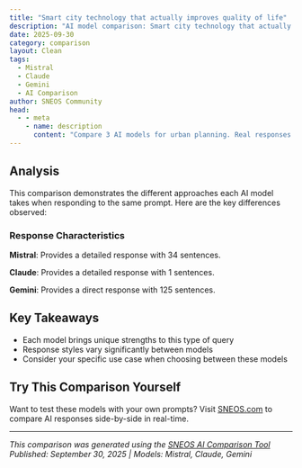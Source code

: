 ```yaml
---
title: "Smart city technology that actually improves quality of life"
description: "AI model comparison: Smart city technology that actually improves quality of life..."
date: 2025-09-30
category: comparison
layout: Clean
tags:
  - Mistral
  - Claude
  - Gemini
  - AI Comparison
author: SNEOS Community
head:
  - - meta
    - name: description
      content: "Compare 3 AI models for urban planning. Real responses from Mistral, Claude, Gemini with detailed analysis."
---
```


<ChatComparison
  title="Smart city technology that actually improves quality of life"
  prompt="Smart city technology that actually improves quality of life"
  :responses='{"Mistral": "Smart city technologies can indeed improve the quality of life for residents in numerous ways. Here are some key areas where these technologies have shown promising results:\n\n1. **Transportation and Mobility**:\n - **Smart Traffic Management**: Real-time traffic monitoring and adaptive traffic signals can reduce congestion and travel times.\n - **Public Transportation**: Smart transit systems with real-time tracking, digital scheduling, and mobile ticketing make public transportation more convenient and efficient.\n - **Bike and Scooter Sharing**: App-based sharing programs encourage active mobility and reduce carbon emissions.\n\n2. **Environmental Quality**:\n - **Air and Water Quality Monitoring**: Sensors can track pollution levels in real-time, enabling quicker responses to environmental issues.\n - **Waste Management**: Smart waste bins with sensors can optimize collection routes and reduce overflow.\n - **Green Spaces**: Technology can help monitor and maintain urban green spaces, improving overall well-being.\n\n3. **Public Safety**:\n - **Smart Lighting**: Energy-efficient LED lights with sensors can improve visibility and safety while reducing energy consumption.\n - **Emergency Response**: Integrated emergency response systems can expedite the dispatch of first responders.\n - **Crime Prevention**: Smart surveillance systems and data analytics can help in predicting and preventing crime.\n\n4. **Healthcare**:\n - **Telemedicine**: Remote healthcare services can improve accessibility and reduce the strain on hospitals.\n - **Health Monitoring**: Wearable devices and smart home sensors can monitor health metrics and alert healthcare providers to potential issues.\n - **Public Health Alerts**: Real-time data can help in tracking and managing public health crises, such as pandemics.\n\n5. **Energy Efficiency**:\n - **Smart Grids**: Advanced energy management systems can optimize energy distribution and reduce outages.\n - **Renewable Energy Integration**: Smart technologies can facilitate the integration of renewable energy sources into the grid.\n - **Energy-Efficient Buildings**: Smart building management systems can reduce energy consumption and costs.\n\n6. **Citizen Engagement**:\n - **E-Government Services**: Digital platforms for government services can improve accessibility and efficiency.\n - **Community Feedback**: Apps and online portals can collect citizen feedback and suggestions, fostering a more responsive government.\n - **Public Information**: Digital kiosks and mobile apps can provide real-time information on city services, events, and alerts.\n\n7. **Economic Development**:\n - **Smart Workspaces**: Co-working spaces and smart offices can foster innovation and entrepreneurship.\n - **Digital Infrastructure**: High-speed internet and 5G networks can support economic growth and innovation.\n - **Tourism**: Smart tourism apps and digital guides can enhance the visitor experience and boost local economies.\n\n8. **Water Management**:\n - **Smart Water Meters**: Real-time monitoring can detect leaks and optimize water usage.\n - **Flood Management**: Sensors and predictive analytics can help in early detection and management of flood risks.\n - **Water Quality**: Continuous monitoring can ensure safe drinking water and timely interventions.\n\nBy integrating these technologies, smart cities can create a more livable, sustainable, and efficient urban environment, ultimately improving the quality of life for their residents.", "Claude": "Here are some smart city technologies that demonstrably improve daily life:\n\n## Transportation \u0026 Mobility\n- **Adaptive traffic signals** that respond to real-time traffic flow, reducing commute times by 10-25%\n- **Integrated public transit apps** providing real-time arrivals, route optimization, and unified payment\n- **Smart parking systems** that guide drivers to available spots, reducing circling time and emissions\n- **Bike/scooter sharing networks** with GPS tracking and strategic placement\n\n## Environmental Quality\n- **Air quality monitoring networks** with public dashboards and health alerts\n- **Smart waste management** using fill-level sensors to optimize collection routes\n- **Intelligent water systems** that detect leaks quickly and monitor quality\n- **Urban tree sensors** that optimize watering and track environmental benefits\n\n## Safety \u0026 Emergency Response\n- **Predictive emergency services** that pre-position resources during high-risk periods\n- **Flood warning systems** with real-time alerts to residents\n- **Smart street lighting** that adjusts brightness and reports outages automatically\n- **Community alert systems** for weather, emergencies, and local issues\n\n## Citizen Services\n- **Digital permitting platforms** that streamline business licenses and construction permits\n- **311 apps** that make reporting problems easier and track resolution\n- **Open data portals** letting residents access city information and hold officials accountable\n\nThe key is focusing on practical problems residents actually face rather than flashy tech for its own sake.", "Gemini": "Okay, let\u0027s break down smart city technology that demonstrably improves quality of life. We need to move beyond the hype and focus on tangible benefits. I\u0027ll categorize them for clarity.\n\n**I. Improved Mobility \u0026 Accessibility:**\n\n* **A. Adaptive Traffic Management Systems:**\n * **How it works:** Uses sensors (cameras, radar, in-road sensors) and AI to dynamically adjust traffic signal timing based on real-time traffic flow.\n * **Quality of Life Improvements:**\n * **Reduced Congestion:** Less time spent stuck in traffic, leading to less stress and wasted fuel.\n * **Improved Air Quality:** Less idling reduces emissions.\n * **Faster Emergency Response Times:** Systems can prioritize routes for ambulances, fire trucks, and police.\n * **Examples:** Pittsburgh\u0027s SURTRAC system, implementations in Barcelona, Singapore.\n\n* **B. Smart Parking Systems:**\n * **How it works:** Sensors in parking spaces (or using cameras) provide real-time information on parking availability via mobile apps or displays.\n * **Quality of Life Improvements:**\n * **Reduced Frustration:** Drivers spend less time circling, looking for parking.\n * **Reduced Congestion:** Less cruising contributes to less traffic.\n * **Increased Economic Activity:** Easier parking encourages people to visit local businesses.\n * **Examples:** SFpark in San Francisco, ParkMobile integration in various cities.\n\n* **C. Connected Public Transportation:**\n * **How it works:** Real-time tracking of buses, trains, and trams, displayed on apps and screens at stops. Predictive analytics for delays. Integrated payment systems.\n * **Quality of Life Improvements:**\n * **Reduced Waiting Times:** Passengers can see exactly when their ride will arrive.\n * **Improved Reliability:** Data-driven scheduling and maintenance can reduce breakdowns.\n * **Increased Public Transit Usage:** More convenient and predictable transit encourages people to use it.\n * **Examples:** Citymapper app (London, NYC, etc.), TfL (Transport for London) open data platform.\n\n* **D. Autonomous Vehicles (AVs) (Future, but Promising):**\n * **How it works:** Self-driving cars, buses, and shuttles.\n * **Quality of Life Improvements (Potential):**\n * **Increased Accessibility for Elderly and Disabled:** Provides mobility for those who cannot drive.\n * **Reduced Accidents:** Potentially safer than human drivers (once technology is mature).\n * **More Efficient Use of Road Space:** Optimized routing and spacing could reduce congestion.\n * **Increased Productivity:** Commuting time could be used for work or leisure.\n * **Challenges:** Safety concerns, regulatory hurdles, job displacement.\n\n* **E. E-bikes/Scooters Sharing Programs:**\n * **How it works:** Dockless or docked electric bikes and scooters available for short-term rental via mobile apps.\n * **Quality of Life Improvements:**\n * **First/Last Mile Connectivity:** Bridges the gap between public transit stops and final destinations.\n * **Reduced Congestion and Emissions:** Offers a sustainable alternative to cars for short trips.\n * **Improved Fitness:** Encourages physical activity.\n\n**II. Enhanced Environmental Sustainability:**\n\n* **A. Smart Waste Management:**\n * **How it works:** Sensors in trash bins monitor fill levels and optimize collection routes.\n * **Quality of Life Improvements:**\n * **Reduced Overflowing Bins:** Less unsightly and smelly waste in public spaces.\n * **Lower Collection Costs:** Optimized routes save fuel and labor.\n * **Reduced Greenhouse Gas Emissions:** Fewer collection trucks on the road.\n * **Examples:** Bigbelly smart bins, implementations in Seoul and Barcelona.\n\n* **B. Smart Water Management:**\n * **How it works:** Sensors monitor water pressure, flow, and quality. Leak detection systems. Smart irrigation systems.\n * **Quality of Life Improvements:**\n * **Reduced Water Waste:** Early leak detection prevents water loss.\n * **Improved Water Quality:** Real-time monitoring allows for rapid response to contamination.\n * **Lower Water Bills:** Efficient water use saves residents money.\n * **Examples:** Mueller Water Products\u0027 Echologics, smart irrigation systems from Rachio.\n\n* **C. Air Quality Monitoring Systems:**\n * **How it works:** Networks of sensors measure air pollutants in real-time. Data is displayed on maps and apps.\n * **Quality of Life Improvements:**\n * **Increased Awareness:** Residents can make informed decisions about outdoor activities based on air quality.\n * **Targeted Interventions:** Data helps authorities identify pollution hotspots and implement mitigation strategies.\n * **Improved Public Health:** Reduced exposure to air pollutants leads to better respiratory health.\n * **Examples:** PurpleAir sensors, BreezoMeter air quality data.\n\n* **D. Smart Grids and Renewable Energy Integration:**\n * **How it works:** Advanced metering infrastructure (AMI), distributed energy resources (DERs) like solar panels, and energy storage systems, all managed by a sophisticated grid control system.\n * **Quality of Life Improvements:**\n * **More Reliable Power:** Reduces outages and improves grid stability.\n * **Lower Energy Costs:** Optimized energy use and integration of cheaper renewable energy.\n * **Reduced Carbon Footprint:** Promotes cleaner energy sources.\n * **Examples:** Austin Energy smart grid project, microgrids in various cities.\n\n**III. Safer and More Secure Communities:**\n\n* **A. Smart Lighting:**\n * **How it works:** Streetlights that dim when no one is around and brighten when motion is detected.\n * **Quality of Life Improvements:**\n * **Increased Safety:** Improved visibility reduces crime and accidents.\n * **Energy Savings:** Dimmable lights save energy and reduce costs.\n * **Examples:** Silver Spring Networks deployments, Telensa PLANet system.\n\n* **B. ShotSpotter (Acoustic Gunshot Detection):**\n * **How it works:** A network of acoustic sensors detects gunshots and alerts police in real-time.\n * **Quality of Life Improvements:**\n * **Faster Police Response:** Helps police arrive at the scene of a shooting more quickly.\n * **Improved Crime Prevention:** Can deter gun violence and lead to arrests.\n * **Controversies:** Privacy concerns and potential for bias. Needs careful oversight and transparency.\n\n* **C. Predictive Policing (Use with Caution):**\n * **How it works:** Uses data analytics to predict where and when crimes are likely to occur.\n * **Quality of Life Improvements (Potential, but Risky):**\n * **Targeted Law Enforcement:** Allows police to allocate resources more effectively.\n * **Crime Reduction:** Potentially prevents crime before it happens.\n * **Concerns:** Risk of bias, perpetuating existing inequalities, and violating civil liberties. Requires careful oversight and ethical considerations. Often ineffective and unfairly targets communities.\n\n* **D. Emergency Response Systems:**\n * **How it works:** Integrated systems that allow citizens to quickly report emergencies via mobile apps. Faster dispatch of emergency services. Real-time information sharing between agencies.\n * **Quality of Life Improvements:**\n * **Faster Response Times:** Reduces the time it takes for emergency services to arrive.\n * **Improved Communication:** Ensures that all relevant agencies have the information they need.\n * **Examples:** 911 systems with enhanced location services, citizen reporting apps.\n\n**IV. Engaged and Healthy Citizens:**\n\n* **A. Digital Kiosks and Public Wi-Fi:**\n * **How it works:** Interactive kiosks provide information about city services, events, and transportation. Free public Wi-Fi access.\n * **Quality of Life Improvements:**\n * **Increased Access to Information:** Helps residents stay informed about city events and services.\n * **Digital Inclusion:** Provides internet access to those who may not have it at home.\n * **Improved Communication:** Allows residents to connect with city government.\n * **Examples:** LinkNYC kiosks, Google Fiber\u0027s public Wi-Fi initiatives.\n\n* **B. Telehealth and Remote Patient Monitoring:**\n * **How it works:** Allows patients to consult with doctors remotely via video conferencing. Wearable sensors monitor patients\u0027 vital signs and transmit data to healthcare providers.\n * **Quality of Life Improvements:**\n * **Increased Access to Healthcare:** Especially for those in rural areas or with mobility limitations.\n * **Improved Patient Outcomes:** Remote monitoring allows for early detection of health problems.\n * **Reduced Healthcare Costs:** Telehealth can be more affordable than traditional in-person visits.\n\n* **C. Citizen Engagement Platforms:**\n * **How it works:** Online platforms that allow residents to report issues, provide feedback on city projects, and participate in online forums.\n * **Quality of Life Improvements:**\n * **Increased Transparency:** Helps residents understand how their government works.\n * **Improved Accountability:** Allows residents to hold their elected officials accountable.\n * **More Responsive Government:** Helps city government to better address residents\u0027 needs.\n * **Examples:** SeeClickFix, OpenGov.\n\n**Key Considerations for Successful Smart City Implementations:**\n\n* **Data Privacy and Security:** Protecting citizens\u0027 data is paramount. Strong data governance policies are essential.\n* **Equity and Inclusion:** Smart city technologies should benefit all residents, not just the wealthy or tech-savvy. Address the digital divide.\n* **Interoperability:** Systems should be able to communicate with each other. Open standards are important.\n* **Sustainability:** Smart city technologies should be environmentally sustainable.\n* **Community Engagement:** Residents should be involved in the planning and implementation of smart city projects.\n* **Cybersecurity:** Smart city systems are vulnerable to cyberattacks. Robust security measures are necessary.\n* **Ethical Considerations:** AI and other technologies raise ethical concerns that need to be addressed.\n* **Return on Investment (ROI):** Cities need to carefully evaluate the costs and benefits of smart city projects.\n\n**In summary, the most impactful smart city technologies are those that directly address pressing urban challenges such as traffic congestion, pollution, safety, and access to services. However, it\u0027s crucial to implement these technologies in a responsible and equitable manner, with a focus on data privacy, security, and community engagement.**\n"}' 
  published-date="11:55"
/>

## Analysis

This comparison demonstrates the different approaches each AI model takes when responding to the same prompt. Here are the key differences observed:

### Response Characteristics

**Mistral**: Provides a detailed response with 34 sentences. 

**Claude**: Provides a detailed response with 1 sentences. 

**Gemini**: Provides a direct response with 125 sentences. 

## Key Takeaways

- Each model brings unique strengths to this type of query
- Response styles vary significantly between models
- Consider your specific use case when choosing between these models

## Try This Comparison Yourself

Want to test these models with your own prompts? Visit [SNEOS.com](https://sneos.com) to compare AI responses side-by-side in real-time.

---

*This comparison was generated using the [SNEOS AI Comparison Tool](https://sneos.com)*
*Published: September 30, 2025 | Models: Mistral, Claude, Gemini*
